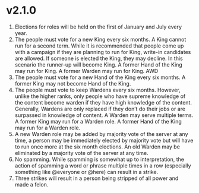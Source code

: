 # v2.1.0

1.  Elections for roles will be held on the first of January and July every year.
2.  The people must vote for a new King every six months. A King cannot run for a second term. While it is recommended that people come up with a campaign if they are planning to run for King, write-in candidates are allowed. If someone is elected the King, they may decline. In this scenario the runner-up will become King. A former Hand of the King may run for King. A former Warden may run for King. AWD
3.  The people must vote for a new Hand of the King every six months. A former King may not become Hand of the King.
4.  The people must vote to keep Wardens every six months. However, unlike the higher ranks, only people who have supreme knowledge of the content become warden if they have high knowledge of the content. Generally, Wardens are only replaced if they don’t do their jobs or are surpassed in knowledge of content. A Warden may serve multiple terms. A former King may run for a Warden role. A former Hand of the King may run for a Warden role.
5.  A new Warden role may be added by majority vote of the server at any time, a person may be immediately elected by majority vote but will have to run once more at the six month elections. An old Warden may be eliminated by a majority vote of the server at any time.
6.  No spamming. While spamming is somewhat up to interpretation, the action of spamming a word or phrase multiple times in a row (especially something like @everyone or @here) can result in a strike.
7.  Three strikes will result in a person being stripped of all power and made a felon.
